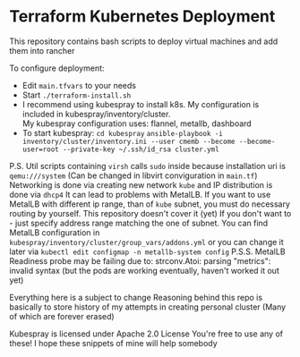 # Terraform Kubernetes Deployment
This repository contains bash scripts to deploy virtual machines and add them into rancher

To configure deployment:
- Edit `main.tfvars` to your needs
- Start `./terraform-install.sh`
- I recommend using kubespray to install k8s. My configuration is included in kubespray/inventory/cluster.<br>My kubespray configuration uses: flannel, metallb, dashboard
- To start kubespray: `cd kubespray` `ansible-playbook -i inventory/cluster/inventory.ini --user cmemb --become --become-user=root --private-key ~/.ssh/id_rsa cluster.yml`

P.S. Util scripts containing `virsh` calls `sudo` inside because installation uri is `qemu:///system` (Can be changed in libvirt conviguration in `main.tf`)
Networking is done via creating new network `kube` and IP distribution is done via `dhcp4` It can lead to problems with MetalLB.
If you want to use MetalLB with different ip range, than of `kube` subnet, you must do necessary routing by yourself. This repository doesn't cover it (yet)
If you don't want to - just specify address range matching the one of subnet. You can find MetalLB configuration in `kubespray/inventory/cluster/group_vars/addons.yml` or you can change it later via `kubectl edit configmap -n metallb-system config`
P.S.S. MetalLB Readiness probe may be failing due to: strconv.Atoi: parsing "metrics": invalid syntax (but the pods are working eventually, haven't worked it out yet)

Everything here is a subject to change
Reasoning behind this repo is basically to store history of my attempts in creating personal cluster
(Many of which are forever erased)

Kubespray is licensed under Apache 2.0 License
You're free to use any of these! I hope these snippets of mine will help somebody
